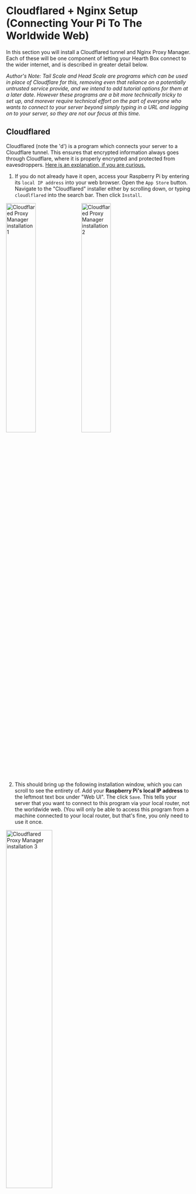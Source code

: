 # __Cloudflared + Nginx  Setup (Connecting Your Pi To The Worldwide Web)__

In this section you will install a Cloudflared tunnel and Nginx Proxy Manager. Each of these will be one component of letting your Hearth Box connect to the wider internet, and is described in greater detail below.

*Author's Note: Tail Scale and Head Scale are programs which can be used in place of Cloudflare for this, removing even that reliance on a potentially untrusted service provide, and we intend to add tutorial options for them at a later date. However these programs are a bit more technically tricky to set up, and morever require technical effort on the part of everyone who wants to connect to your server beyond simply typing in a URL and logging on to your server, so they are not our focus at this time.* 

## __Cloudflared__

Cloudflared (note the 'd') is a program which connects your server to a Cloudflare tunnel. This ensures that encrypted information always goes through Cloudflare, where it is properly encrypted and protected from eavesdroppers. [Here is an explanation, if you are curious.](https://developers.cloudflare.com/cloudflare-one/connections/connect-networks/)

1. If you do not already have it open, access your Raspberry Pi by entering its `local IP address` into your web browser. Open the `App Store` button. Navigate to the "Cloudflared" installer either by scrolling down, or typing `cloudlflared` into the search bar. Then click `Install`.

<img src="../Media_Repository/Cloudflared_Install_1.png" alt="Cloudflared Proxy Manager installation 1" title="Cloudflared Proxy Manager installation 1" width="40%"/> <img src="../Media_Repository/Cloudflared_Install_2.png" alt="Cloudflared Proxy Manager installation 2" title="Cloudflared Proxy Manager installation 2" width="40%"/> 

2. This should bring up the following installation window, which you can scroll to see the entirety of. Add your **Raspberry Pi's local IP address** to the leftmost text box under "Web UI". The click `Save`. This tells your server that you want to connect to this program via your local router, not the worldwide web. (You will only be able to access this program from a machine connected to your local router, but that's fine, you only need to use it once.

<img src="../Media_Repository/Cloudflared_Install_3.png" alt="Cloudflared Proxy Manager installation 3" title="Cloudflared Proxy Manager installation 3" width="50%"/>

3. Before beginning, you should have created a text file named `Cloudflare_Tunnel.txt`. Open it. Select all the text within, then press `CTRL + C` (for Linux or Windows) or `CMD + C` (for Mac) to *Copy* the text within.

4. Click the `Cloudflared` program icon. This will open a new tab with your Cloudflared program. Click inside the text box beneath **Enter Tunnel Connector Token:". Then `CTRL + V` (for Linux or Windows) or `CMD + V` (for Mac) to *Paste* the text from `Cloudlflared_Tunnel.txt`.

<img src="../Media_Repository/Cloudflared_Install_4.png" alt="Cloudflared Proxy Manager installation 4" title="Cloudflared Proxy Manager installation 4" width="50%"/> <img src="../Media_Repository/Cloudflared_Install_5.png" alt="Cloudflared Proxy Manager installation 5" title="Cloudflared Proxy Manager installation 5" width="50%"/>

5. Press the `Save` button. It will turn into `Start` button. Press the `Start` button. Close out of the Cloudflared tab and delete `Cloudflared_Tunnel.txt`.

<img src="../Media_Repository/Cloudflared_Install_6.png" alt="Cloudflared Proxy Manager installation 6" title="Cloudflared Proxy Manager installation 6" width="50%"/>

That's it! That's all you have to do with Cloudflared.

Note: If you ever move / get a new router, you may have to refresh your token. Do so by returning to the Tunnel page (see the [Cloudflare section](../Instructions/Cloudflare_(Web_URL).md)), clicking the **3 menu dots** next to your tunnel, clicking **Configure**, clicking **Docker**, and then clicking **Refresh Token**. Then copy the new token, as previously, and open Cloudflared. Press **Stop**, paste the new token, then press **Save** and then **Start**.

## __Nginx Proxy Manager__

Nginx Proxy Mananager creates what is known as a "reverse proxy" for the server on your Hearth Box. This is a bit of software which stands between your server and the worldwide web. It handles the mathematics of encryption for your server, and makes it more difficult for hackers and eavesdroppers to access your server directly. ([Here is an explanation, if you are curious.](https://www.cloudflare.com/learning/cdn/glossary/reverse-proxy/))

6. If you do not already have it open, access your Raspberry Pi by entering its `local IP address` into your web browser. Open the `App Store` button. Navigate to the "Nginx Proxy Manager" installer either by scrolling down, or typing `nginx` into the search bar. Then click `Install`. 

<img src="../Media_Repository/Nginx_Install_1.png" alt="Nginx Proxy Manager installation 1" title="Nginx Proxy Manager installation 1" width="40%"/> <img src="../Media_Repository/Nginx_Install_2.png" alt="Nginx Proxy Manager installation 2" title="Nginx Proxy Manager installation 2" width="40%"/> 

7. This should bring up the following installation window, which you can scroll to see the entirety of. Most of the following should already be entered, but check each installation field to ensure they have the following values:
- Docker Image: `jc21/nginx-proxy-manager`
- Tag: `latest`
- Title: `Nginx Proxy Manager`
- Icon URL: `https://cdn.jsdelivr.net/gh/IceWhaleTech/CasaOS-AppStore@main/Apps/NginxProxyManager/icon.png`
- Web UI:
  - Left button: `https://` (IMPORTANT: Note the "s". Use `https`, not `http`. The "s" signifies a "secure" connection.)
  - Leftmost text field: `nginx.exampleweburl`, where you replace `examplewebURL` with your Hearth Box's **Web URL**. Note that this should include the suffix `.com`, `.org`, or whatever else you selected.
- Network: `bridge`
(Click the `+ Add` button to the right of "Port" to add additional Host | Container | Protocol values.)
(These Host | Container values are "port" addresses, appended to a URL as `examplewebURL:XXX`, and can technically be any matching pair so long as they do not overlap with the port values of another program or device. For simplicity, please use the port values listed for all programs unless you are an expert user.)
- Ports:
  - Host: `82`| Container: `82` | Protocol: `TCP`
  - Host: `443`| Container: `443` | Protocol: `TCP`
  - Host: `81`| Container: `81` | Protocol: `TCP`
(Click the `+ Add` button to the right of "Volumes" to add additional Host | Container values.)
(These Host | Container values are the folder locations within your Raspberry Pi where parts of this program will be stored. For simplicity, please use the values listed unless you are an expert user.)
- Volumes:
  - Host: `/DATA/AppData/nginxproxymanager/data` | Container: `/data`
  - Host: `/DATA/AppData/nginxproxymanager/etc/letsencrypt` | Container: `/etc/letsencrypt`
- CPU Shares: `High`
- Restart Policy: `unless-stopped`
- Container Name: `nginxproxymanager`

When you are finished, click 'Save'.

<img src="../Media_Repository/Nginx_Install_3.png" alt="Nginx Proxy Manager installation settings 1" title="Nginx Proxy Manager installation settings 1" width="40%"/> <img src="../Media_Repository/Nginx_Install_4.png" alt="Nginx Proxy Manager installation settings 2" title="Nginx Proxy Manager installation settings 2" width="36%"/> 

8. Next you need to open Nginx Proxy Manager. When you are finished with this section, you will be able to do so by clicking the `Nginx Proxy Manager`. However, the `Web UI` field is configured so that clicking on this icon opens the web URL `https://nginx.examplewebURL`, and you do not yet have web connectivity enabled. Your Hearth Box can still only be connected to via your **Raspberry Pi's local IP address**. Instead, open a new web browser page and type into the address bar `http://XXX.XXX.XXX.XXX:82`, where **XXX.XXX.XXX.XXX** is your **Raspberry Pi's local IP address**. Then press Enter.

Reminder: Using your **Raspberry Pi's local IP address** to access your Hearth Box will only work when you are connecting to the internet through the same local router as your Raspberry Pi.

9. You should see the Nginx login page. In the next step you will set up your own personal **Nginx email** and **Nginx password**, but right now you will use the Nginx default email and password to log in. These are `admin@example.com` and `changeme` respectively. Type these into the `Email address` and `Password` boxes, then press `Sign In`.

<img src="../Media_Repository/Nginx_Login.png" alt="Nginx Proxy Manager login" title="Nginx Proxy Manager login" width="40%"/> <img src="../Media_Repository/Nginx_Login_Changes_1.png" alt="Nginx Proxy Manager email 1" title="Nginx Proxy Manager email 1" width="40%"/>

10. Click the account icon in the top right. Then click `Edit Details`. Change the "Email" box to your desired **Nginx Email**. You can change the "Full Name" and "Nickname" if you want, but it's not necessary. When you're finished, click `Save`.

<img src="../Media_Repository/Nginx_Login_Changes_2.png" alt="Nginx Proxy Manager email 2" title="Nginx Proxy Manager email 2" width="40%"/> <img src="../Media_Repository/Nginx_Login_Changes_3.png" alt="Nginx Proxy Manager email 3" title="Nginx Proxy Manager email 3" width="40%"/> 

11. Click the account icon in the top right. Then click `Change Password`. If the "Current Password" is not automatically filled in, type in `changeme`. Type your desired **Nginx password** into the "New Password" and "Confirm Password" boxes. When you're finished, click `Save`.

<img src="../Media_Repository/Nginx_Login_Changes_4.png" alt="Nginx Proxy Manager password 1" title="Nginx Proxy Manager password 1" width="40%"/> <img src="../Media_Repository/Nginx_Login_Changes_5.png" alt="Nginx Proxy Manager password 2" title="Nginx Proxy Manager password 2" width="40%"/> 

### __Adding An SSL Certificate And Private Key To Nginx__

12. Next you need to give Nginx your **SSL Certificate**, so it can perform encryption (an explanation of [SSL certificates](https://www.cloudflare.com/learning/ssl/what-is-an-ssl-certificate/) and [encryption](https://en.wikipedia.org/wiki/Public-key_cryptography) if you are curious). Click the `SSL Certificate` tab. Click `Add SSL Certificate`.

<img src="../Media_Repository/Nginx_SSL_Certificate_1.png" alt="Nginx Proxy Manager SSL Certificate 1" title="Nginx Proxy Manager SSL Certificate 1" width="40%"/> <img src="../Media_Repository/Nginx_SSL_Certificate_2.png" alt="Nginx Proxy Manager SSL Certificate 2" title="Nginx Proxy Manager SSL Certificate 2" width="40%"/> 

13. Enter your **Web URL** into the "Name" text box. 

14. Click the `Browse` button attached to "Certificate Key". Before beginning, you should have created a text file named `Cloudflare_SSL_Private_Key.txt`. Navigate to this file and select it, then click `Open`.

15. Click the `Browse` button attached to "Certificate". Before beginning, you should have created a text file named `Cloudflare_SSL_Certificate.txt`. Navigate to this file and select it, then click `Open`. Then click `Save`.

<img src="../Media_Repository/Nginx_SSL_Certificate_3.png" alt="Nginx Proxy Manager SSL Certificate 3" title="Nginx Proxy Manager SSL Certificate 3" width="40%"/> 

### __Adding A New Program To Nginx__

Pay careful attention to this section. You will need to repeat step 16-20 with a slight modification to `examplewebURL` each time you want to connect a program on your Hearth Box to the worldwide web.

First, we will connect your CasaOS dashboard to the web.

16. Click `Dashboard`, and then click `Proxy Hosts`. Click `Add Proxy Hosts.`

<img src="../Media_Repository/Nginx_Proxy_Host_1.png" alt="Nginx Proxy Manager proxy host 1" title="Nginx Proxy Manager proxy host 1" width="40%"/> <img src="../Media_Repository/Nginx_Proxy_Host_2.png" alt="Nginx Proxy Manager proxy host 2" title="Nginx Proxy Manager proxy host 2" width="40%"/> 

17. Under "Domain Names" enter `examplewebURL` where you replace `examplewebURL` with your Hearth Box's **Web URL**. Note that `examplewebURL` should include the suffix `.com`, `.org`, or whatever else you selected earlier.

18. Set the "Scheme" to `https`, where the "s" signifies a "secure" connection. In the "Forward Hostname / IP" text box, enter your **Raspberry Pi's local IP address**. In the "Forward Port" text box, enter `443`. (This is the "port" used to talk to websites preprended with "https".)

19. Click the following buttons to turn their options on: `Cache Assets`, `Block Common Exploits`, `Websockets Support`. Then click the `SSL` tab.

<img src="../Media_Repository/Nginx_Proxy_Host_Details.png" alt="Nginx Proxy Manager proxy host details" title="Nginx Proxy Manager proxy host details" width="50%"/>

20. Click inside the "SSL Certificate" box. From the drop down menu, click on the certificate with the name you entered in step 8. This should be your **Web URL**. Click the `Force SSL` and `HTTP/2 Support` options to turn them on. Then click `Save`.

<img src="../Media_Repository/Nginx_Proxy_Host_SSL_1.png" alt="Nginx Proxy Manager proxy host SSL 1" title="Nginx Proxy Manager proxy host SSL 1" width="40%"/> <img src="../Media_Repository/Nginx_Proxy_Host_SSL_2.png" alt="Nginx Proxy Manager proxy host SSL 2" title="Nginx Proxy Manager proxy host SSL 2" width="40%"/>

----------------------------

SCRATCH THIS

STILL NEED TO DO PORT FOWARDING APPARENTLY

This makes it so that your Raspberry Pi can securely accept requests to see your Hearth Box's **Web URL**! If you type `examplewebURL` into a web browser, where `examplewebURL` is your **Web URL**, it should take you to your CasaOS dashboard!

21. However, to access specific programs from the web, you will have to configure their own web URLs, with the appropriate prefixes. To configure "Nginx Proxy Manager", repeat steps 16-20, but replace `examplewebURL` with `nginx.examplewebURL`.

This (almost) makes it so that when you click the "Nginx Proxy Manager" icon on your CasaOS dashboard, or type `nginx.examplewebURL` (where `examplewebURL` is your **Web URL**) into a web browser, it will take you to Nginx!

There's just one more thing to do to connect : Port Forwarding.








As a gentle introduction to CasaOS, you might want to set up an advertisement / tracker blocker, called Pi-hole, which will block many ads you might otherwise see while browsing the internet. [Click here to install Pi-hole](../Instructions/Pi-hole_Installation.md).

If you want to skip that, you can go straight to installing a [secure communications system and home cloud server using Nextcloud](../Instructions/Nextcloud_Setup_Local.md).

If you want to skip that, you can go straight to installing a [dedicated secure communications system](../Instructions/Databag_Setup_Local.md).
